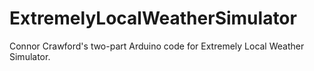 ExtremelyLocalWeatherSimulator
==============================

Connor Crawford's two-part Arduino code for Extremely Local Weather Simulator.